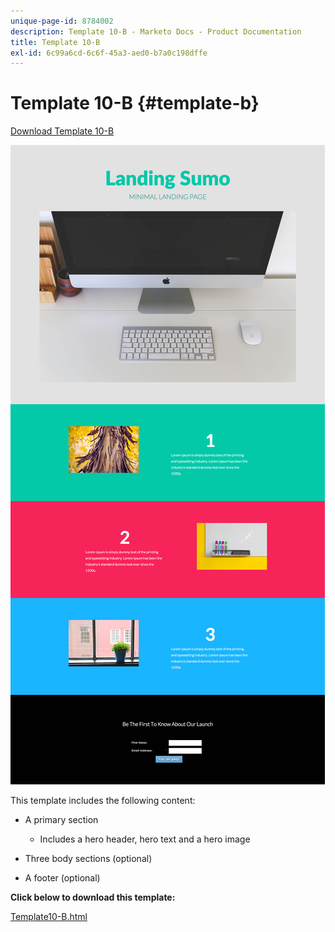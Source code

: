 ```yaml
---
unique-page-id: 8784002
description: Template 10-B - Marketo Docs - Product Documentation
title: Template 10-B
exl-id: 6c99a6cd-6c6f-45a3-aed0-b7a0c198dffe
---
```

# Template 10-B {#template-b}

[Download Template 10-B](https://docs.marketo.com/download/attachments/8784002/template-10b.html?version=2&modificationdate=1438210889000&api=v2)

![](assets/image2015-7-27-10-3a48-3a23.png)

This template includes the following content:

* A primary section

    * Includes a hero header, hero text and a hero image

* Three body sections (optional)
* A footer (optional)

**Click below to download this template:**

[Template10-B.html](https://docs.marketo.com/download/attachments/8784002/template-10b.html?version=2&modificationdate=1438210889000&api=v2)
